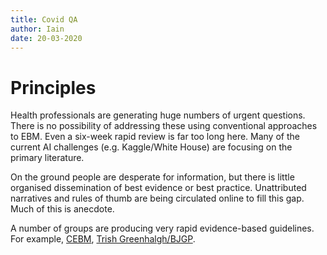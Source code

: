 ```yaml
---
title: Covid QA
author: Iain
date: 20-03-2020
---
```


# Principles

Health professionals are generating huge numbers of urgent questions. There is no possibility of addressing these using conventional approaches to EBM. Even a six-week rapid review is far too long here. Many of the current AI challenges (e.g. Kaggle/White House) are focusing on the primary literature.

On the ground people are desperate for information, but there is little organised dissemination of best evidence or best practice. Unattributed narratives and rules of thumb are being circulated online to fill this gap.
Much of this is anecdote. 

A number of groups are producing very rapid evidence-based guidelines. For example, [CEBM](https://www.cebm.net/oxford-covid-19/), [Trish Greenhalgh/BJGP](https://bjgplife.com/2020/03/18/video-consultations-guide-for-practice/).




